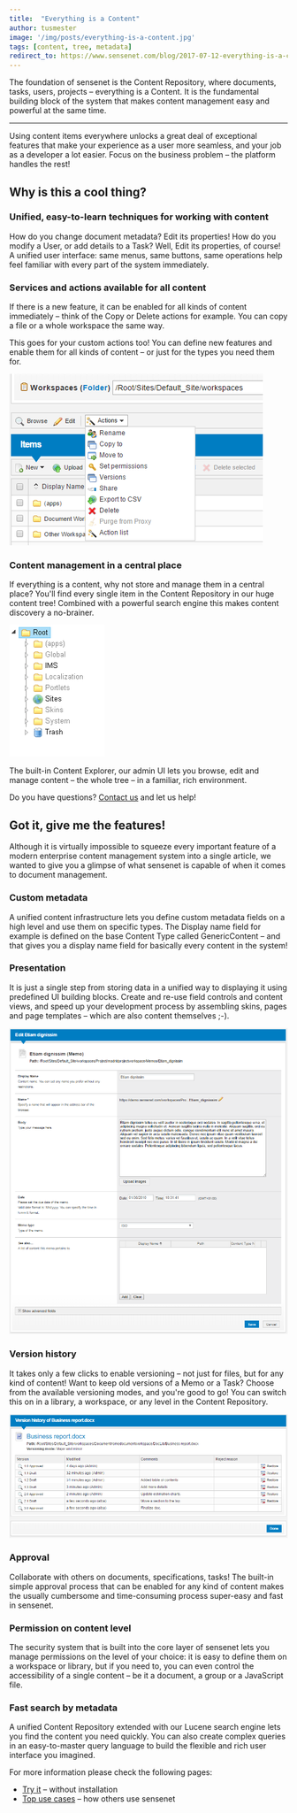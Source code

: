 ```yaml
---
title:  "Everything is a Content"
author: tusmester
image: '/img/posts/everything-is-a-content.jpg'
tags: [content, tree, metadata]
redirect_to: https://www.sensenet.com/blog/2017-07-12-everything-is-a-content
---
```


The foundation of sensenet is the Content Repository, where documents, tasks, users, projects – everything is a Content. It is the fundamental building block of the system that makes content management easy and powerful at the same time.

---

Using content items everywhere unlocks a great deal of exceptional features that make your experience as a user more seamless, and your job as a developer a lot easier. Focus on the business problem – the platform handles the rest!

## Why is this a cool thing?

### Unified, easy-to-learn techniques for working with content
How do you change document metadata? Edit its properties! How do you modify a User, or add details to a Task? Well, Edit its properties, of course! A unified user interface: same menus, same buttons, same operations help feel familiar with every part of the system immediately.

### Services and actions available for all content
If there is a new feature, it can be enabled for all kinds of content immediately – think of the Copy or Delete actions for example. You can copy a file or a whole workspace the same way.

This goes for your custom actions too! You can define new features and enable them for all kinds of content – or just for the types you need them for.

![Content actions](/img/posts/content-actions.png "Content actions")
 
### Content management in a central place
If everything is a content, why not store and manage them in a central place? You'll find every single item in the Content Repository in our huge content tree! Combined with a powerful search engine this makes content discovery a no-brainer.

![Content tree](/img/posts/content-tree.png "Content tree")
 
The built-in Content Explorer, our admin UI lets you browse, edit and manage content – the whole tree – in a familiar, rich environment.

Do you have questions? [Contact us](http://community.sensenet.com/contact]) and let us help! 

## Got it, give me the features!

Although it is virtually impossible to squeeze every important feature of a modern enterprise content management system into a single article, we wanted to give you a glimpse of what sensenet is capable of when it comes to document management.

### Custom metadata
A unified content infrastructure lets you define custom metadata fields on a high level and use them on specific types. The Display name field for example is defined on the base Content Type called GenericContent – and that gives you a display name field for basically every content in the system!

### Presentation
It is just a single step from storing data in a unified way to displaying it using predefined UI building blocks. Create and re-use field controls and content views, and speed up your development process by assembling skins, pages and page templates – which are also content themselves ;-).
 
![Content view](/img/posts/content-view.png "Content view")

### Version history
It takes only a few clicks to enable versioning – not just for files, but for any kind of content! Want to keep old versions of a Memo or a Task? Choose from the available versioning modes, and you're good to go! You can switch this on in a library, a workspace, or any level in the Content Repository.

![Content versions](/img/posts/content-versions.png "Content versions")
 
### Approval
Collaborate with others on documents, specifications, tasks! The built-in simple approval process that can be enabled for any kind of content makes the usually cumbersome and time-consuming process super-easy and fast in sensenet.

### Permission on content level
The security system that is built into the core layer of sensenet lets you manage permissions on the level of your choice: it is easy to define them on a workspace or library, but if you need to, you can even control the accessibility of a single content – be it a document, a group or a JavaScript file.

### Fast search by metadata
A unified Content Repository extended with our Lucene search engine lets you find the content you need quickly. You can also create complex queries in an easy-to-master query language to build the flexible and rich user interface you imagined.

For more information please check the following pages:

- [Try it](https://www.sensenet.com/try-it) – without installation
- [Top use cases](https://www.sensenet.com/for-customers/use-cases) – how others use sensenet
